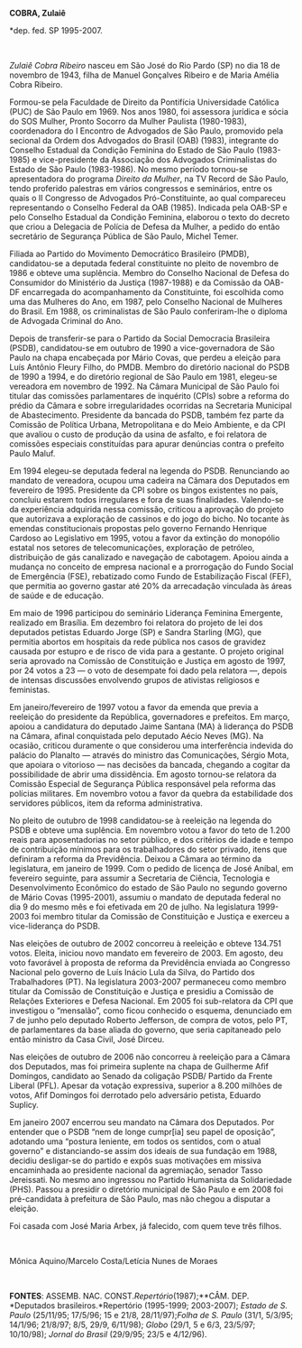 **COBRA, Zulaiê**

\*dep. fed. SP 1995-2007.

 

*Zulaiê Cobra Ribeiro* nasceu em São José do Rio Pardo (SP) no dia 18 de
novembro de 1943, filha de Manuel Gonçalves Ribeiro e de Maria Amélia
Cobra Ribeiro.

Formou-se pela Faculdade de Direito da Pontifícia Universidade Católica
(PUC) de São Paulo em 1969. Nos anos 1980, foi assessora jurídica e
sócia do SOS Mulher, Pronto Socorro da Mulher Paulista (1980-1983),
coordenadora do I Encontro de Advogados de São Paulo, promovido pela
secional da Ordem dos Advogados do Brasil (OAB) (1983), integrante do
Conselho Estadual da Condição Feminina do Estado de São Paulo
(1983-1985) e vice-presidente da Associação dos Advogados Criminalistas
do Estado de São Paulo (1983-1986). No mesmo período tornou-se
apresentadora do programa *Direito da Mulher*, na TV Record de São
Paulo, tendo proferido palestras em vários congressos e seminários,
entre os quais o II Congresso de Advogados Pró-Constituinte, ao qual
compareceu representando o Conselho Federal da OAB (1985). Indicada pela
OAB-SP e pelo Conselho Estadual da Condição Feminina, elaborou o texto
do decreto que criou a Delegacia de Polícia de Defesa da Mulher, a
pedido do então secretário de Segurança Pública de São Paulo, Michel
Temer.

Filiada ao Partido do Movimento Democrático Brasileiro (PMDB),
candidatou-se a deputada federal constituinte no pleito de novembro de
1986 e obteve uma suplência. Membro do Conselho Nacional de Defesa do
Consumidor do Ministério da Justiça (1987-1988) e da Comissão da OAB-DF
encarregada do acompanhamento da Constituinte, foi escolhida como uma
das Mulheres do Ano, em 1987, pelo Conselho Nacional de Mulheres do
Brasil. Em 1988, os criminalistas de São Paulo conferiram-lhe o diploma
de Advogada Criminal do Ano.

Depois de transferir-se para o Partido da Social Democracia Brasileira
(PSDB), candidatou-se em outubro de 1990 a vice-governadora de São Paulo
na chapa encabeçada por Mário Covas, que perdeu a eleição para Luís
Antônio Fleury Filho, do PMDB. Membro do diretório nacional do PSDB de
1990 a 1994, e do diretório regional de São Paulo em 1981, elegeu-se
vereadora em novembro de 1992. Na Câmara Municipal de São Paulo foi
titular das comissões parlamentares de inquérito (CPIs) sobre a reforma
do prédio da Câmara e sobre irregularidades ocorridas na Secretaria
Municipal de Abastecimento. Presidente da bancada do PSDB, também fez
parte da Comissão de Política Urbana, Metropolitana e do Meio Ambiente,
e da CPI que avaliou o custo de produção da usina de asfalto, e foi
relatora de comissões especiais constituídas para apurar denúncias
contra o prefeito Paulo Maluf.

Em 1994 elegeu-se deputada federal na legenda do PSDB. Renunciando ao
mandato de vereadora, ocupou uma cadeira na Câmara dos Deputados em
fevereiro de 1995. Presidente da CPI sobre os bingos existentes no país,
concluiu estarem todos irregulares e fora de suas finalidades.
Valendo-se da experiência adquirida nessa comissão, criticou a aprovação
do projeto que autorizava a exploração de cassinos e do jogo do bicho.
No tocante às emendas constitucionais propostas pelo governo Fernando
Henrique Cardoso ao Legislativo em 1995, votou a favor da extinção do
monopólio estatal nos setores de telecomunicações, exploração de
petróleo, distribuição de gás canalizado e navegação de cabotagem.
Apoiou ainda a mudança no conceito de empresa nacional e a prorrogação
do Fundo Social de Emergência (FSE), rebatizado como Fundo de
Estabilização Fiscal (FEF), que permitia ao governo gastar até 20% da
arrecadação vinculada às áreas de saúde e de educação.

Em maio de 1996 participou do seminário Liderança Feminina Emergente,
realizado em Brasília. Em dezembro foi relatora do projeto de lei dos
deputados petistas Eduardo Jorge (SP) e Sandra Starling (MG), que
permitia abortos em hospitais da rede pública nos casos de gravidez
causada por estupro e de risco de vida para a gestante. O projeto
original seria aprovado na Comissão de Constituição e Justiça em agosto
de 1997, por 24 votos a 23 — o voto de desempate foi dado pela relatora
—, depois de intensas discussões envolvendo grupos de ativistas
religiosos e feministas.

Em janeiro/fevereiro de 1997 votou a favor da emenda que previa a
reeleição do presidente da República, governadores e prefeitos. Em
março, apoiou a candidatura do deputado Jaime Santana (MA) à liderança
do PSDB na Câmara, afinal conquistada pelo deputado Aécio Neves (MG). Na
ocasião, criticou duramente o que considerou uma interferência indevida
do palácio do Planalto — através do ministro das Comunicações, Sérgio
Mota, que apoiara o vitorioso — nas decisões da bancada, chegando a
cogitar da possibilidade de abrir uma dissidência. Em agosto tornou-se
relatora da Comissão Especial de Segurança Pública responsável pela
reforma das polícias militares. Em novembro votou a favor da quebra da
estabilidade dos servidores públicos, item da reforma administrativa.

No pleito de outubro de 1998 candidatou-se à reeleição na legenda do
PSDB e obteve uma suplência. Em novembro votou a favor do teto de 1.200
reais para aposentadorias no setor público, e dos critérios de idade e
tempo de contribuição mínimos para os trabalhadores do setor privado,
itens que definiram a reforma da Previdência. Deixou a Câmara ao término
da legislatura, em janeiro de 1999. Com o pedido de licença de José
Aníbal, em fevereiro seguinte, para assumir a Secretaria de Ciência,
Tecnologia e Desenvolvimento Econômico do estado de São Paulo no segundo
governo de Mário Covas (1995-2001), assumiu o mandato de deputada
federal no dia 9 do mesmo mês e foi efetivada em 20 de julho. Na
legislatura 1999-2003 foi membro titular da Comissão de Constituição e
Justiça e exerceu a vice-liderança do PSDB.

Nas eleições de outubro de 2002 concorreu à reeleição e obteve 134.751
votos. Eleita, iniciou novo mandato em fevereiro de 2003. Em agosto, deu
voto favorável à proposta de reforma da Previdência enviada ao Congresso
Nacional pelo governo de Luís Inácio Lula da Silva, do Partido dos
Trabalhadores (PT). Na legislatura 2003-2007 permaneceu como membro
titular da Comissão de Constituição e Justiça e presidiu a Comissão de
Relações Exteriores e Defesa Nacional. Em 2005 foi sub-relatora da CPI
que investigou o “mensalão”, como ficou conhecido o esquema, denunciado
em 7 de junho pelo deputado Roberto Jefferson, de compra de votos, pelo
PT, de parlamentares da base aliada do governo, que seria capitaneado
pelo então ministro da Casa Civil, José Dirceu.

Nas eleições de outubro de 2006 não concorreu à reeleição para a Câmara
dos Deputados, mas foi primeira suplente na chapa de Guilherme Afif
Domingos, candidato ao Senado da coligação PSDB/ Partido da Frente
Liberal (PFL). Apesar da votação expressiva, superior a 8.200 milhões de
votos, Afif Domingos foi derrotado pelo adversário petista, Eduardo
Suplicy.  

Em janeiro 2007 encerrou seu mandato na Câmara dos Deputados. Por
entender que o PSDB “nem de longe cumpr[ia] seu papel de oposição”,
adotando uma “postura leniente, em todos os sentidos, com o atual
governo” e distanciando-se assim dos ideais de sua fundação em 1988,
decidiu desligar-se do partido e expôs suas motivações em missiva
encaminhada ao presidente nacional da agremiação, senador Tasso
Jereissati. No mesmo ano ingressou no Partido Humanista da Solidariedade
(PHS). Passou a presidir o diretório municipal de São Paulo e em 2008
foi pré-candidata à prefeitura de São Paulo, mas não chegou a disputar a
eleição.

Foi casada com José Maria Arbex, já falecido, com quem teve três filhos.

 

Mônica Aquino/Marcelo Costa/Letícia Nunes de Moraes

 

**FONTES**: ASSEMB. NAC. CONST.*Repertório*(1987);**CÂM. DEP. *Deputados
brasileiros.*Repertório (1995-1999; 2003-2007); *Estado de S. Paulo*
(25/11/95; 17/5/96; 15 e 21/8, 28/11/97);*Folha de S. Paulo* (31/1,
5/3/95; 14/1/96; 21/8/97; 8/5, 29/9, 6/11/98); *Globo* (29/1, 5 e 6/3,
23/5/97; 10/10/98); *Jornal do Brasil* (29/9/95; 23/5 e 4/12/96).

 

 

 

 
